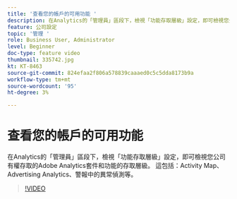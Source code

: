 ```yaml
---
title: '查看您的帳戶的可用功能 '
description: 在Analytics的「管理員」區段下，檢視「功能存取層級」設定，即可檢視您公司有權存取的Adobe Analytics套件和功能的存取層級。 這包括Activity Map、Advertising Analytics、警報中的異常偵測等。
feature: 公司設定
topic: '管理 '
role: Business User, Administrator
level: Beginner
doc-type: feature video
thumbnail: 335742.jpg
kt: KT-8463
source-git-commit: 824efaa2f806a578839caaaed0c5c5dda8173b9a
workflow-type: tm+mt
source-wordcount: '95'
ht-degree: 3%

---
```



# 查看您的帳戶的可用功能

在Analytics的「管理員」區段下，檢視「功能存取層級」設定，即可檢視您公司有權存取的Adobe Analytics套件和功能的存取層級。 這包括：Activity Map、Advertising Analytics、警報中的異常偵測等。


>[!VIDEO](https://video.tv.adobe.com/v/335742/?quality=12&learn=on)